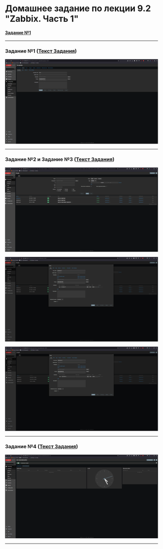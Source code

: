 # Домашнее задание по лекции 9.2 "Zabbix. Часть 1"

#### [Задание №1](#задание-1-текст-задания)

---
### Задание №1 ([Текст Задания](https://github.com/netology-code/srlb-homework/blob/srlb-14/9-03.md#%D0%B7%D0%B0%D0%B4%D0%B0%D0%BD%D0%B8%D0%B5-1))

![](assets/images/hw-40/hw-40-1-1.png)

---

### Задание №2 и Задание №3 ([Текст Задания](https://github.com/netology-code/srlb-homework/blob/srlb-14/9-03.md#%D0%B7%D0%B0%D0%B4%D0%B0%D0%BD%D0%B8%D0%B5-3))

![](assets/images/hw-40/hw-40-2-1.png)

![](assets/images/hw-40/hw-40-3-1.png)

![](assets/images/hw-40/hw-40-3-2.png)

---

### Задание №4 ([Текст Задания](https://github.com/netology-code/srlb-homework/blob/srlb-14/9-03.md#%D0%B7%D0%B0%D0%B4%D0%B0%D0%BD%D0%B8%D0%B5-4))

![](assets/images/hw-40/hw-40-4-1.png)

---